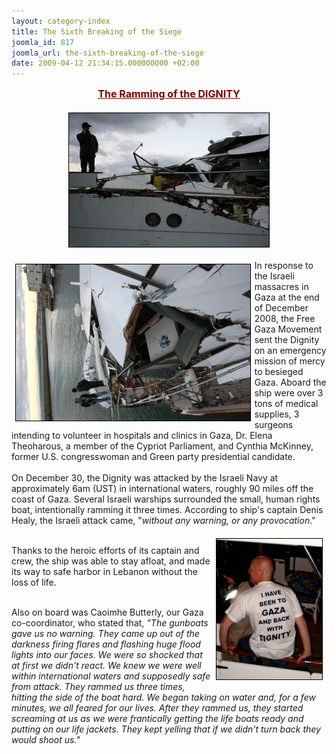 ```yaml
---
layout: category-index
title: The Sixth Breaking of the Siege
joomla_id: 817
joomla_url: the-sixth-breaking-of-the-siege
date: 2009-04-12 21:34:15.000000000 +02:00
---
```

<p style="text-align: center;"><span style="font-size: 12pt; color: #800000;"><span style="text-decoration: underline;"><strong>The Ramming of the DIGNITY</strong></span></span></p>
<p style="text-align: center;"><img style="border: thin solid #000000; margin: 6px; vertical-align: middle;" title="The DIGNITY, damage after being rammed (January 2009)" alt="The DIGNITY, damage after being rammed (January 2009)" src="/images/stories/photos/dignity - damage after being rammed 3.jpg" width="320" height="214" /></p>
<p><img style="border: thin solid #000000; margin: 6px; float: left;" title="The DIGNITY, damage after being rammed (January 2009)" alt="The DIGNITY, damage after being rammed (January 2009)" src="/images/stories/photos/dignity - damage after being rammed 4.jpg" width="NaN" height="250" />In response to the Israeli massacres in Gaza at the end of December 2008, the Free Gaza Movement sent the Dignity on an emergency mission of mercy to besieged Gaza. Aboard the ship were over 3 tons of medical supplies, 3 surgeons intending to volunteer in hospitals and clinics in Gaza, Dr. Elena Theoharous, a member of the Cypriot Parliament, and Cynthia McKinney, former U.S. congresswoman and Green party presidential candidate. <br /><br />On December 30, the Dignity was attacked by the Israeli Navy at approximately 6am (UST) in international waters, roughly 90 miles off the coast of Gaza. Several Israeli warships surrounded the small, human rights boat, intentionally ramming it three times. According to ship's captain Denis Healy, the Israeli attack came, "<em>without any warning, or any provocation</em>."</p>
<p><img style="border: thin solid #000000; margin: 6px; float: right;" title="Free Gaza organizer Derek Graham" alt="Free Gaza organizer Derek Graham" src="/images/stories/photos/dignity%20t-shirt.jpg" width="NaN" height="225" /></p>
<p><br />Thanks to the heroic efforts of its captain and crew, the ship was able to stay afloat, and made its way to safe harbor in Lebanon without the loss of life.</p>
<p><br />Also on board was Caoimhe Butterly, our Gaza co-coordinator, who stated that, <em>"The gunboats gave us no warning. They came up out of the darkness firing flares and flashing huge flood lights into our faces. We were so shocked that at first we didn't react. We knew we were well within international waters and supposedly safe from attack. They rammed us three times, hitting the side of the boat hard. We began taking on water and, for a few minutes, we all feared for our lives. After they rammed us, they started screaming at us as we were frantically getting the life boats ready and putting on our life jackets. They kept yelling that if we didn't turn back they would shoot us."</em></p>
